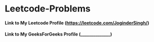 # Leetcode-Problems
<!-- Collection of LeetCode questions to ace the coding interview! - Created using [LeetHub](https://github.com/QasimWani/LeetHub) -->
#### Link to My Leetcode Profile (https://leetcode.com/JoginderSingh/)
#### Link to My GeeksForGeeks Profile (______________)
